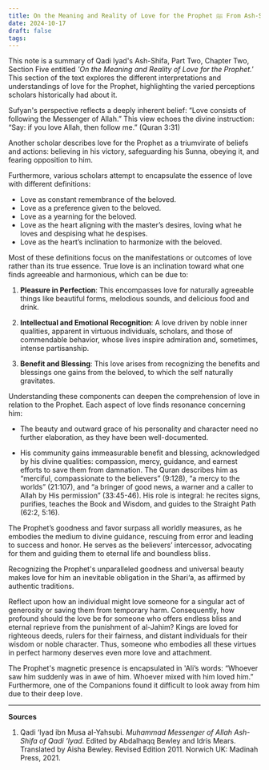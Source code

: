 ```yaml
---
title: On the Meaning and Reality of Love for the Prophet ﷺ From Ash-Shifa
date: 2024-10-17
draft: false
tags:
---
```

This note is a summary of Qadi Iyad's Ash-Shifa, Part Two, Chapter Two, Section Five entitled *'On the Meaning and Reality of Love for the Prophet.'* This section of the text explores the different interpretations and understandings of love for the Prophet, highlighting the varied perceptions scholars historically had about it.

Sufyan's perspective reflects a deeply inherent belief: “Love consists of following the Messenger of Allah.” This view echoes the divine instruction: “Say: if you love Allah, then follow me.” (Quran 3:31)

Another scholar describes love for the Prophet as a triumvirate of beliefs and actions: believing in his victory, safeguarding his Sunna, obeying it, and fearing opposition to him.

Furthermore, various scholars attempt to encapsulate the essence of love with different definitions:
- Love as constant remembrance of the beloved.
- Love as a preference given to the beloved.
- Love as a yearning for the beloved.
- Love as the heart aligning with the master’s desires, loving what he loves and despising what he despises.
- Love as the heart’s inclination to harmonize with the beloved.

Most of these definitions focus on the manifestations or outcomes of love rather than its true essence. True love is an inclination toward what one finds agreeable and harmonious, which can be due to:

1. **Pleasure in Perfection**: This encompasses love for naturally agreeable things like beautiful forms, melodious sounds, and delicious food and drink.
   
2. **Intellectual and Emotional Recognition**: A love driven by noble inner qualities, apparent in virtuous individuals, scholars, and those of commendable behavior, whose lives inspire admiration and, sometimes, intense partisanship.

3. **Benefit and Blessing**: This love arises from recognizing the benefits and blessings one gains from the beloved, to which the self naturally gravitates.

Understanding these components can deepen the comprehension of love in relation to the Prophet. Each aspect of love finds resonance concerning him:

- The beauty and outward grace of his personality and character need no further elaboration, as they have been well-documented.
  
- His community gains immeasurable benefit and blessing, acknowledged by his divine qualities: compassion, mercy, guidance, and earnest efforts to save them from damnation. The Quran describes him as “merciful, compassionate to the believers” (9:128), “a mercy to the worlds” (21:107), and “a bringer of good news, a warner and a caller to Allah by His permission” (33:45-46). His role is integral: he recites signs, purifies, teaches the Book and Wisdom, and guides to the Straight Path (62:2, 5:16).

The Prophet’s goodness and favor surpass all worldly measures, as he embodies the medium to divine guidance, rescuing from error and leading to success and honor. He serves as the believers’ intercessor, advocating for them and guiding them to eternal life and boundless bliss.

Recognizing the Prophet's unparalleled goodness and universal beauty makes love for him an inevitable obligation in the Shari‘a, as affirmed by authentic traditions.

Reflect upon how an individual might love someone for a singular act of generosity or saving them from temporary harm. Consequently, how profound should the love be for someone who offers endless bliss and eternal reprieve from the punishment of al-Jahim? Kings are loved for righteous deeds, rulers for their fairness, and distant individuals for their wisdom or noble character. Thus, someone who embodies all these virtues in perfect harmony deserves even more love and attachment.

The Prophet's magnetic presence is encapsulated in 'Ali’s words: “Whoever saw him suddenly was in awe of him. Whoever mixed with him loved him.” Furthermore, one of the Companions found it difficult to look away from him due to their deep love.

---
**Sources**
1. Qadi ‘Iyad ibn Musa al-Yahsubi. _Muhammad Messenger of Allah Ash-Shifa of Qadi ‘Iyad_. Edited by Abdalhaqq Bewley and Idris Mears. Translated by Aisha Bewley. Revised Edition 2011. Norwich UK: Madinah Press, 2021.
